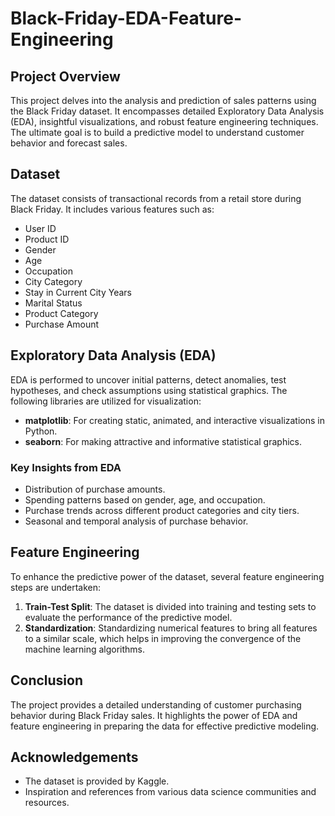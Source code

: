 # Black-Friday-EDA-Feature-Engineering

## Project Overview

This project delves into the analysis and prediction of sales patterns using the Black Friday dataset. It encompasses detailed Exploratory Data Analysis (EDA), insightful visualizations, and robust feature engineering techniques. The ultimate goal is to build a predictive model to understand customer behavior and forecast sales.

## Dataset

The dataset consists of transactional records from a retail store during Black Friday. It includes various features such as:
- User ID
- Product ID
- Gender
- Age
- Occupation
- City Category
- Stay in Current City Years
- Marital Status
- Product Category
- Purchase Amount

## Exploratory Data Analysis (EDA)

EDA is performed to uncover initial patterns, detect anomalies, test hypotheses, and check assumptions using statistical graphics. The following libraries are utilized for visualization:
- **matplotlib**: For creating static, animated, and interactive visualizations in Python.
- **seaborn**: For making attractive and informative statistical graphics.

### Key Insights from EDA
- Distribution of purchase amounts.
- Spending patterns based on gender, age, and occupation.
- Purchase trends across different product categories and city tiers.
- Seasonal and temporal analysis of purchase behavior.

## Feature Engineering

To enhance the predictive power of the dataset, several feature engineering steps are undertaken:
1. **Train-Test Split**: The dataset is divided into training and testing sets to evaluate the performance of the predictive model.
2. **Standardization**: Standardizing numerical features to bring all features to a similar scale, which helps in improving the convergence of the machine learning algorithms.

## Conclusion

The project provides a detailed understanding of customer purchasing behavior during Black Friday sales. It highlights the power of EDA and feature engineering in preparing the data for effective predictive modeling.


## Acknowledgements

- The dataset is provided by Kaggle.
- Inspiration and references from various data science communities and resources.
